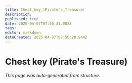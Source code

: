 ```yaml
---
title: Chest_key_(Pirate's_Treasure)
description: 
published: true
date: 2025-04-07T07:50:31.082Z
tags: 
editor: markdown
dateCreated: 2025-04-07T07:50:28.844Z
---
```


# Chest key (Pirate's Treasure)

*This page was auto-generated from structure.*